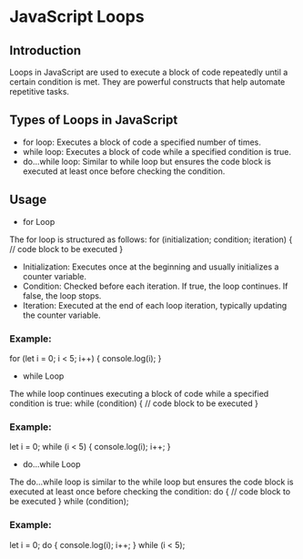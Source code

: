 # JavaScript Loops
## Introduction
Loops in JavaScript are used to execute a block of code repeatedly until a certain condition is met. They are powerful constructs that help automate repetitive tasks.

## Types of Loops in JavaScript
* for loop: Executes a block of code a specified number of times.
* while loop: Executes a block of code while a specified condition is true.
* do...while loop: Similar to while loop but ensures the code block is executed at least once before checking the condition.

## Usage

* for Loop

The for loop is structured as follows:
for (initialization; condition; iteration) {
  // code block to be executed
  }
* Initialization: Executes once at the beginning and usually initializes a counter variable.
* Condition: Checked before each iteration. If true, the loop continues. If false, the loop stops.
* Iteration: Executed at the end of each loop iteration, typically updating the counter variable.

### Example:

for (let i = 0; i < 5; i++) {
  console.log(i);
  }

* while Loop

The while loop continues executing a block of code while a specified condition is true:
while (condition) {
  // code block to be executed
  }

### Example:

let i = 0;
while (i < 5) {
  console.log(i);
    i++;
	}

* do...while Loop

The do...while loop is similar to the while loop but ensures the code block is executed at least once before checking the condition:
do {
  // code block to be executed
} while (condition);

### Example:
let i = 0;
do {
  console.log(i);
  i++;
} while (i < 5);
